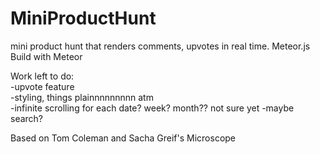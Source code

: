 # MiniProductHunt
mini product hunt that renders comments, upvotes in real time. Meteor.js  
Build with Meteor  

Work left to do:  
-upvote feature  
-styling, things plainnnnnnnnn atm  
-infinite scrolling for each date? week? month?? not sure yet
-maybe search?


Based on Tom Coleman and Sacha Greif's Microscope  
